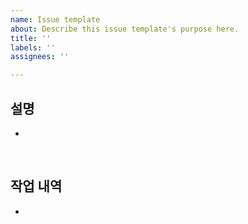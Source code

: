 ```yaml
---
name: Issue template
about: Describe this issue template's purpose here.
title: ''
labels: ''
assignees: ''

---
```


## 설명
 - 

<br>

## 작업 내역
 -
